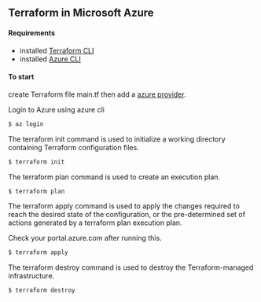 ## Terraform in Microsoft Azure

#### Requirements
- installed [Terraform CLI](https://www.terraform.io/downloads.html)
- installed [Azure CLI](https://docs.microsoft.com/en-us/cli/azure/install-azure-cli)

#### To start

create Terraform file main.tf then add a [azure provider](https://www.terraform.io/docs/providers/azurerm/index.html).

Login to Azure using azure cli

```sh
$ az login
```

The terraform init command is used to initialize a working directory containing Terraform configuration files.
```sh
$ terraform init
```

The terraform plan command is used to create an execution plan. 
```sh
$ terraform plan
```

The terraform apply command is used to apply the changes required to reach the desired state of the configuration, or the pre-determined set of actions generated by a terraform plan execution plan.

Check your portal.azure.com after running this.
```sh
$ terraform apply
```

The terraform destroy command is used to destroy the Terraform-managed infrastructure.
```sh
$ terraform destroy
```